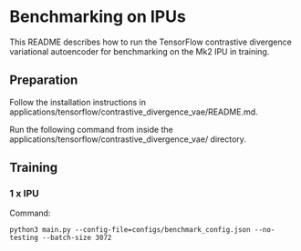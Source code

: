 # Benchmarking on IPUs

This README describes how to run the TensorFlow contrastive divergence variational autoencoder for benchmarking on the Mk2 IPU in training.

## Preparation

Follow the installation instructions in applications/tensorflow/contrastive_divergence_vae/README.md.

Run the following command from inside the applications/tensorflow/contrastive_divergence_vae/ directory.

## Training

### 1 x IPU

Command:
```console
python3 main.py --config-file=configs/benchmark_config.json --no-testing --batch-size 3072
```
